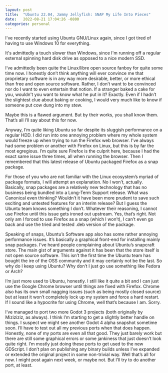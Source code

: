 ```yaml
---
layout: post
title:  "Ubuntu 22.04, Jammy Jellyfish: SNAP My Life Into Pieces"
date:   2022-08-21 17:04:26 -0800
categories: personal
---
```

I've recently started using Ubuntu GNU/Linux again, since I got tired of having to use Windows 10 for everything.
 
It's admittedly a touch slower than Windows, since I'm running off a regular external spinning hard disk drive as opposed to a nice modern SSD.
 
I’ve admittedly been quite the Linux/libre open source fanboy for quite some time now. I honestly don’t think anything will ever convince me that proprietary software is in any way more desirable, better, or more ethical than free and open source software. Rather, I don’t want to be convinced nor do I want to even entertain that notion. If a stranger baked a cake for you, wouldn't you want to know what he put in it? Exactly. Even if I hadn’t the slightest clue about baking or cooking, I would very much like to know if someone put cow dung into my stew. 
 
Maybe this is a flawed argument. But by their works, you shall know them. That’s all I’ll say about this for now. 
 
Anyway, I’m quite liking Ubuntu so far despite its sluggish performance on a regular HDD. I did run into one annoying problem where my whole system would freeze up when trying to run the Firefox web browser. I’ve always had some problem or another with Firefox on Linux, but this is by far the most egregious. I’m quite sure Firefox is the culprit here, because I had the exact same issue three times, all when running the browser. Then I remembered that this latest release of Ubuntu packaged Firefox as a snap package. 
 
For those of you who are not familiar with the Linux ecosystem’s myriad of package formats, I will attempt an explanation. No I won’t, actually. Basically, snap packages are a relatively new technology that has no business being bundled into a Long-Term Support release. What was Canonical even thinking? Wouldn’t it have been more prudent to save such exciting and untested features for an interim release? But I guess the Ubuntu team knows something I don’t. Whatever their reasoning, I cannot use Firefox until this issue gets ironed out upstream. Yes, that’s right. Not only am I forced to use Firefox as a snap (which I won’t), I can’t even go back and use the tried and tested .deb version of the package. 
 
Speaking of snaps, Ubuntu’s Software app also has some rather annoying performance issues. It’s basically a graphical front-end for installing mainly snap packages. I’ve heard people complaining about Ubuntu’s snapcraft store. The main gist of arguments against it has been that the store itself is not open source software. This isn’t the first time the Ubuntu team has bought the ire of the OSS community and it may certainly not be the last. So why do I keep using Ubuntu? Why don’t I just go use something like Fedora or Arch? 
 
I’m just more used to Ubuntu, honestly. I still like it quite a bit and I can just use the Google Chrome browser until things are fixed with Firefox. Chrome also has its own small nagging issues (such as being mostly closed source) but at least it won’t completely lock up my system and force a hard restart. If I sound like a hypocrite for using Chrome, well that’s because I am. Sorry. 
 
I’ve managed to port two more Godot 3 projects (both originally by Miziziziz, as always). I think I’m starting to get a slightly better handle on things. I suspect we might see another Godot 4 alpha snapshot sometime soon. I’ll have to test out all my previous ports when that does happen. Honestly, none of my ports are even all that good. They just barely work but there are still some graphical errors or some jankiness that just doesn’t look quite right. I’m mostly just doing these ports to get used to the new GDScript. I don’t plan on publishing any binary builds unless I’ve expanded or extended the original project in some non-trivial way. Well that’s all for now. I might post again next week, or maybe not. But I’ll try to do another port, at least. 

